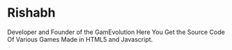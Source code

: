 # Rishabh
Developer and Founder of the GamEvolution
Here You Get the Source Code Of Various Games Made in HTML5 and Javascript.
